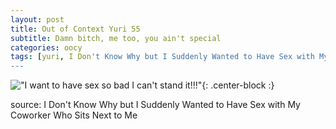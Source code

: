 ```yaml
---
layout: post
title: Out of Context Yuri 55
subtitle: Damn bitch, me too, you ain't special
categories: oocy
tags: [yuri, I Don't Know Why but I Suddenly Wanted to Have Sex with My Coworker Who Sits Next to Me]
---
```




!["I want to have sex so bad I can't stand it!!!"](https://imgur.com/tRs37aL.png){: .center-block :}


source: I Don't Know Why but I Suddenly Wanted to Have Sex with My Coworker Who Sits Next to Me